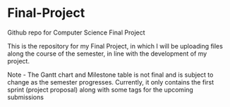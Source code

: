 # Final-Project
Github repo for Computer Science Final Project

This is the repository for my Final Project, in which I will be uploading files along the course of the semester, in line with the development of my project.

Note -  The Gantt chart and Milestone table is not final and is subject to change as the semester progresses. Currently, it only contains the first sprint (project proposal) along with some tags for the upcoming submissions
